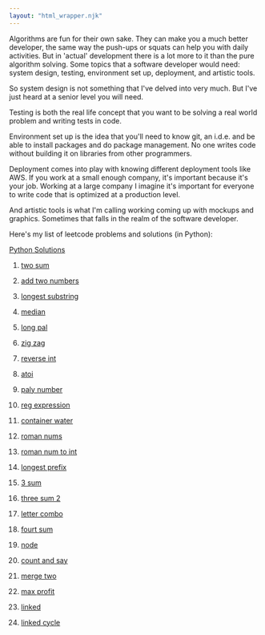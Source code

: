 ```yaml
---
layout: "html_wrapper.njk"
---
```


Algorithms are fun for their own sake. They can make you a much better developer, the same way the push-ups or squats can help you with daily activities. But in 'actual' development there is a lot more to it than the pure algorithm solving. Some topics that a software developer would need: system design, testing, environment set up, deployment, and artistic tools.

So system design is not something that I've delved into very much. But I've just heard at a senior level you will need.

Testing is both the real life concept that you want to be solving a real world problem and writing tests in code.

Environment set up is the idea that you'll need to know git, an i.d.e. and be able to install packages and do package management. No one writes code without building it on libraries from other programmers.

Deployment comes into play with knowing different deployment tools like AWS. If you work at a small enough company, it's important because it's your job. Working at a large company I imagine it's important for everyone to write code that is optimized at a production level. 

And artistic tools is what I'm calling working coming up with mockups and graphics. Sometimes that falls in the realm of the software developer.

Here's my list of leetcode problems and solutions (in Python):

[Python Solutions](./python/)

1. [two sum](./python/1_two_sum)

2. [add two numbers](./python/2_add_two_numbers)

3. [longest substring](./python/3_longest_substring)

4. [median](./python/4_median_two)

5. [long pal](./python/5_long_pal)

6. [zig zag](./python/6_zig_zag)

7. [reverse int](./python/7_reverse_int)

8. [atoi](./python/8_atoi)

9. [paly number](./python/9_paly_number)

10. [reg expression](./python/10_reg_expression)

11. [container water](./python/11_container_water)

12. [roman nums](./python/12_roman_nums)

13. [roman num to int](./python/13_rom_to_int)

14. [longest prefix](./python/14_longest_prefix)

15. [3 sum](./python/15_3_sum)

16. [three sum 2](./python/16_three_sum)

17. [letter combo](./python/17_letter_combo)

18. [fourt sum](./python/18_four_sum)

19. [node](./python/19_node)

38. [count and say](./python/38_count)

56. [merge two](./python/56_merge_two)

121. [max profit](./python/121_max_profit)

141. [linked](./python/141_linked)

142. [linked cycle](./python/142_linked_cycle)